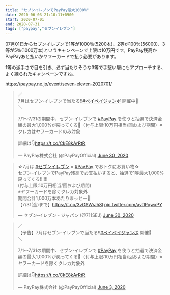 ```yaml
---
title: "セブンイレブンでPayPay最大1000%"
date: 2020-06-03 21:10:11+0900
start: 2020-07-01
end: 2020-07-31
tags: ["paypay","セブンイレブン"]
---
```


07月01日からセブンイレブンで1等が1000％(5200本)、2等が100％(56000)、3等が5％(1000万本)というキャンペーンで上限は10万円です。PayPay残高かPayPayあと払いかヤフーカードで払う必要があります。

1等の派手さで目を引き、必ず当たりそうな3等で手堅い層にもアプローチする、よく練られたキャンペーンですね。

https://paypay.ne.jp/event/seven-eleven-2020701/

<blockquote class="twitter-tweet"><p lang="ja" dir="ltr">／<br>7月はセブン‐イレブンで当たる‼️<a href="https://twitter.com/hashtag/%E3%83%9A%E3%82%A4%E3%83%9A%E3%82%A4%E3%82%B8%E3%83%A3%E3%83%B3%E3%83%9C?src=hash&amp;ref_src=twsrc%5Etfw">#ペイペイジャンボ</a> 開催中🎉<br>＼<br><br>7/1～7/31の期間中、セブン‐イレブンで <a href="https://twitter.com/hashtag/PayPay?src=hash&amp;ref_src=twsrc%5Etfw">#PayPay</a> を使うと抽選で決済金額の最大1,000%が戻ってくる🤩（付与上限:10万円相当/回および期間）※クレカはヤフーカードのみ対象<br><br>詳細は👇<a href="https://t.co/CkE8kArRtR">https://t.co/CkE8kArRtR</a></p>&mdash; PayPay株式会社 (@PayPayOfficial) <a href="https://twitter.com/PayPayOfficial/status/1278088686656032768?ref_src=twsrc%5Etfw">June 30, 2020</a></blockquote> <script async src="https://platform.twitter.com/widgets.js" charset="utf-8"></script>

<blockquote class="twitter-tweet"><p lang="ja" dir="ltr">☆7月は <a href="https://twitter.com/hashtag/%E3%82%BB%E3%83%96%E3%83%B3%E3%82%A4%E3%83%AC%E3%83%96%E3%83%B3?src=hash&amp;ref_src=twsrc%5Etfw">#セブンイレブン</a> × <a href="https://twitter.com/hashtag/PayPay?src=hash&amp;ref_src=twsrc%5Etfw">#PayPay</a> でおトクにお買い物☆<br>セブン‐イレブンでPayPay残高でお支払いすると、抽選で1等最大1,000%戻ってくる‼‼‼<br>(付与上限:10万円相当/回および期間)<br>※ヤフーカードを除くクレカ対象外<br>期間合計1,000万本あたりまっせー🎊<br>【7/31(金)まで】<a href="https://t.co/3vGSWrJh8l">https://t.co/3vGSWrJh8l</a> <a href="https://t.co/avflPqwxPY">pic.twitter.com/avflPqwxPY</a></p>&mdash; セブン‐イレブン・ジャパン (@711SEJ) <a href="https://twitter.com/711SEJ/status/1278088676518420480?ref_src=twsrc%5Etfw">June 30, 2020</a></blockquote> <script async src="https://platform.twitter.com/widgets.js" charset="utf-8"></script>

<blockquote class="twitter-tweet"><p lang="ja" dir="ltr">／<br>【予告】7月はセブン‐イレブンで当たる‼️<a href="https://twitter.com/hashtag/%E3%83%9A%E3%82%A4%E3%83%9A%E3%82%A4%E3%82%B8%E3%83%A3%E3%83%B3%E3%83%9C?src=hash&amp;ref_src=twsrc%5Etfw">#ペイペイジャンボ</a> 開催🎉<br>＼<br><br>7/1～7/31の期間中、セブン‐イレブンで <a href="https://twitter.com/hashtag/PayPay?src=hash&amp;ref_src=twsrc%5Etfw">#PayPay</a> を使うと抽選で決済金額の最大1,000%が戻ってくる🤩（付与上限:10万円相当/回および期間）※ヤフーカードを除くクレカ対象外<br><br>詳細は👇<a href="https://t.co/CkE8kArRtR">https://t.co/CkE8kArRtR</a></p>&mdash; PayPay株式会社 (@PayPayOfficial) <a href="https://twitter.com/PayPayOfficial/status/1268114660818972672?ref_src=twsrc%5Etfw">June 3, 2020</a></blockquote> <script async src="https://platform.twitter.com/widgets.js" charset="utf-8"></script>

